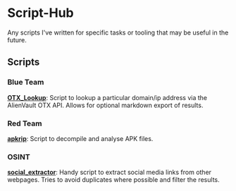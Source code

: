 # Script-Hub
Any scripts I've written for specific tasks or tooling that may be useful in the future.

## Scripts

### Blue Team

[**OTX_Lookup**](/Cybersecurity/Blue%20Team/Python/OTX_Lookup/): Script to lookup a particular domain/ip address via the AlienVault OTX API. Allows for optional markdown export of results.

### Red Team

[**apkrip**](/Cybersecurity/Red%20Team/Bash/apkrip/): Script to decompile and analyse APK files.

### OSINT
[**social_extractor**](/Cybersecurity/OSINT/Python/social_extractor/): Handy script to extract social media links from other webpages. Tries to avoid duplicates where possible and filter the results.
